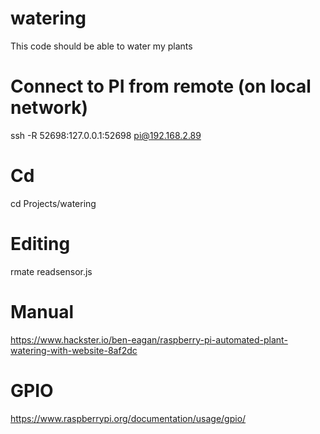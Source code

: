 # watering
This code should be able to water my plants

# Connect to PI from remote (on local network)
ssh -R 52698:127.0.0.1:52698 pi@192.168.2.89

# Cd 
cd Projects/watering 

# Editing
rmate readsensor.js

# Manual
https://www.hackster.io/ben-eagan/raspberry-pi-automated-plant-watering-with-website-8af2dc

# GPIO
https://www.raspberrypi.org/documentation/usage/gpio/